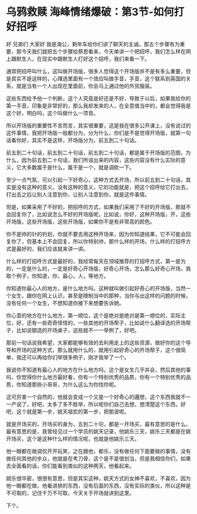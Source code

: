 # 乌鸦救赎 海峰情绪爆破：第3节-如何打好招呼

好 兄弟们 大家好 我是海公，剩年车给你们讲了聊天的主诚，那五个步骤有为重要，那今天我们就把五个步骤给蔡恩看来，今天单讲一个把招呼，我们怎么样在网上跟默生人，在现实中跟默生人打好这个招呼，我们来看一下。

通常把招呼叫什么，这叫做开场版，很多人觉得这个开场版并不是有多么重要，但是其实不是这样的，心理选里面有一个效应叫做手音，手音，这个联系到英国的关系，就是当有一个人出现在里面前，你会马上通过他的外贸服装。

这些东西给予他一个判断，这个人究竟是好还是不好，导致于以后，如果我给你的第一手音，印象是非常好的，那么我却发来的人，在全意值当中的，都会觉得我是这个好，明白吗，这个叫做什么一项音。

所以开场版的重要性不言而言，其实很重要，这是我在很多公开课上，没有说过的这件事情，我把开场版一般都分为，分为什么，你们是不是觉得开场版，就第一句话看你好，其实不是这样，开场版分为，前五到二十句话。

前五到二十句话，前五到二十句话，前五到二十句话，都是属于开场版的范图，为什么，因为前五到二十句话，我们所谣出来的内容，这些内容没有什么实际的意义，它大多数属于是什么，属于是一个，就是调砍一下。

至少一点气氛，可以引起一下好奇心，这种方式去开场，所以前五到二十句话，其实是没有这种的意义，没有这种的意义，它的功能就是，把这个招呼给它打出去，打出去之后让别人注意到你，让别人注意到你，就是这件事情。

但是，如果采用了不好的，把招呼的方式，如果我们采用了不好的开场版，那就不会回复你了，比如说怎么不好的开场版呢，比如说，你好，这种开场版，开，这些开场版，这些开场版，这些开场版，如果你不是有非常高的颜色。

你不是帅的针的钓划，你就不要去用这种开场来，因为你知道结果，它不可能会回复你了，但基本上不会回复，所以你特别帅，那什么样的开场，什么样的打招呼方式是最好的，我们应该就来讲一讲。

什么样的打招呼方式是最好的，我经常每天在领域推荐的打招呼方式，第一是为的，一定是什么的，一定是好奇心开场版，好奇心开场，怎么那么好奇心开场，我取个例子，你知道，你，最心，人，等地方。

你知道你最心人的地方，是什么地方吗，这种就叫做引起好奇心的开场版，当然一个女生，跟你在网上认识，甚至是限制当中的那种，当你与出这样的问题的时候，没有任何一个女生，不想知道你接下来想要告诉她。

你心意的地方在什么地方，第一顺位，这个是绝对是绝对是第一顺位的，实际主位，好，还有一些奇奇怪怪的，一些其他的开场帮子，比如说什么翻译选的开场帮子，比如说御选的开场桌子，这些就不一一举例了，好吧。

那前一句话说我希望，大家都能够有效的去利用走上的这些资源，做好你的这个导导和开场的这种方式，那么就用什么的，就用引起好奇心的开场帮子，这个很简单，我还可以再给你们举很多例子，刚才我举了一个。

我说你不知道有最心人的地方在什么地方吗，这个是女生几乎并会，然后其他的事吗，你觉得你什么地方最好看，你有一个特别优秀的品质，你有一个特别优秀的品质，你知道那些小哥哥，为什么这么为你找你呢。

这可厉害一个自然的，他就会变成一个又是一个好奇心的邏想，这个东西我就不一一产说了，好吧，太多了多不胜举，所以呢你们自己去想，想清楚这个东西，好吧，这个就是第一步，姚天祖宏的第一步，把那波呢。

就是开场买的，开场买的身为，五到二十句，都是一开场买，最有意思的是什么，最有意思的是，我曾经见过一个学员的姚天记录，他姚乐三天，姚乐三天都是在姚开场买，这个是这种什么样的情况呢，也就是他姚乐三天。

他一眼都在做调侃开开玩笑，之在跟他，都乐，没有做任何下面要做的事情，没有做任何其他的步众，他就是在考刀骨，这个是不是很划当，但是我相信你们，如果去全面看的话，你们能看到类似的这种两天，他看起来。

姚乐很华密，很很有意思，但是其实这种，姚天方式的女神不喜欢，不喜欢，因为他一眼都在做，他看进排的东西，没有后面的东西，没有实际的类伙，所以这种是不可取的，记住千万不可取，今天关于开场就讲到这里。

下个。